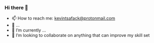 ### Hi there 👋

- 📫 How to reach me: kevintsafack@protonmail.com
- 🔭 ...
- 🌱 I’m currently ...
- 👯 I’m looking to collaborate on anything that can improve my skill set
<!--
**8Ten10/8Ten10** is a ✨ _special_ ✨ repository because its `README.md` (this file) appears on your GitHub profile.

Here are some ideas to get you started:

- 🔭 I’m currently working on ... getiing certified on RHCSA
- 🌱 I’m currently learning ... Python
- 👯 I’m looking to collaborate on ...
- 🤔 I’m looking for help with ...
- 💬 Ask me about ...
- 📫 How to reach me: ...
- 😄 Pronouns: ... He
- ⚡ Fun fact: ...
-->
